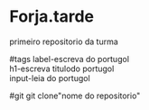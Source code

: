 # Forja.tarde
primeiro repositorio da turma

#tags
label-escreva do portugol<br>
h1-escreva titulodo portugol<br>
input-leia do portugol<br>

#git
git clone"nome do repositorio"